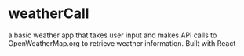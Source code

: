 # weatherCall
a basic weather app that takes user input and makes API calls to OpenWeatherMap.org to retrieve weather information.
Built with React
